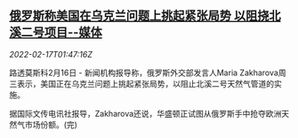 <!--1645063263000-->
[俄罗斯称美国在乌克兰问题上挑起紧张局势 以阻挠北溪二号项目--媒体](https://cn.reuters.com/article/russia-us-ukraine-tension-0217-idCNKBS2KM05W)
------

<div><i>2022-02-17T01:47:16Z</i></div><p>路透莫斯科2月16日 - 新闻机构报导称，俄罗斯外交部发言人Maria Zakharova周三表示，美国正在乌克兰问题上挑起紧张局势，以阻止北溪二号天然气管道的实施。</p><p>据国际文传电讯社报导，Zakharova还说，华盛顿正试图从俄罗斯手中抢夺欧洲天然气市场份额。(完)</p>
